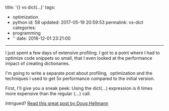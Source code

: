 title: '{} vs dict(...)'
tags:
  - optimization
  - python
id: 58
updated: 2017-05-19 20:59:53
permalink: vs-dict
categories:
  - programming
  - ''
date: 2016-12-01 23:21:00
---


I just spent a few days of extensive profiling. I got to a point where I had to optimize code snippets so small, that I even looked at the performance impact of creating dictionaries.

I'm going to write a separate post about profiling,  optimization and the techniques I used to get 5x performance compared to the initial version.

First, I'll give you a sneak peek: Using the dict(...) expression is 6 times more expensive than the regular {...} call.

Intrigued? [Read this great post by Doug Hellmann](https://doughellmann.com/blog/2012/11/12/the-performance-impact-of-using-dict-instead-of-in-cpython-2-7-2/)


